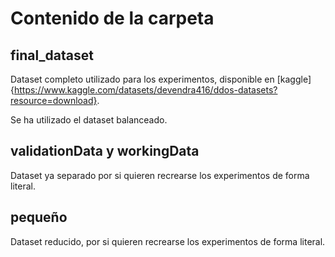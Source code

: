 # Contenido de la carpeta

## final_dataset
Dataset completo utilizado para los experimentos, disponible en [kaggle]{https://www.kaggle.com/datasets/devendra416/ddos-datasets?resource=download}.

Se ha utilizado el dataset balanceado.

## validationData y workingData
Dataset ya separado por si quieren recrearse los experimentos de forma literal.

## pequeño
Dataset reducido, por si quieren recrearse los experimentos de forma literal.
